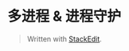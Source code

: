 # 多进程 & 进程守护


> Written with [StackEdit](https://stackedit.io/).
<!--stackedit_data:
eyJoaXN0b3J5IjpbLTc1Mjk4NjkzM119
-->